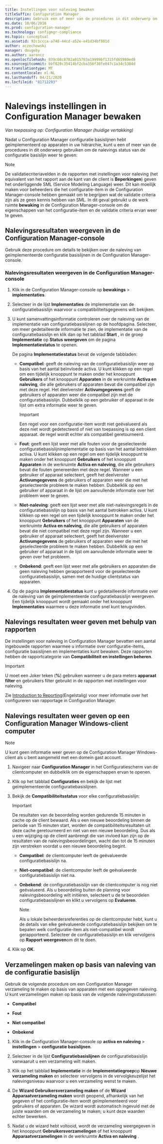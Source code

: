 ```yaml
---
title: Instellingen voor naleving bewaken
titleSuffix: Configuration Manager
description: Gebruik een of meer van de procedures in dit onderwerp om de nalevings status van de configuratie basislijn weer te geven.
ms.date: 10/06/2016
ms.prod: configuration-manager
ms.technology: configmgr-compliance
ms.topic: conceptual
ms.assetid: 92c1ccca-a748-44cd-a52e-e41d34bf981d
author: aczechowski
manager: dougeby
ms.author: aaroncz
ms.openlocfilehash: 839c08c8782a815703a19999bf1315fd65980ed8
ms.sourcegitcommit: bbf820c35414bf2cba356f30fe047c1a34c5384d
ms.translationtype: MT
ms.contentlocale: nl-NL
ms.lasthandoff: 04/21/2020
ms.locfileid: "81712293"
---
```

# <a name="monitor-compliance-settings-in-configuration-manager"></a>Nalevings instellingen in Configuration Manager bewaken

*Van toepassing op: Configuration Manager (huidige vertakking)*

Nadat u Configuration Manager configuratie basislijnen hebt geïmplementeerd op apparaten in uw hiërarchie, kunt u een of meer van de procedures in dit onderwerp gebruiken om de nalevings status van de configuratie basislijn weer te geven:

> [!NOTE]  
>  De validatiecriteriavelden in de rapporten met instellingen voor naleving (het equivalent van het rapport aan de kant van de client is **Beperkingen**) geven het onderliggende SML (Service Modeling Language) weer. Dit kan moeilijk maken voor beheerders die het configuratie-item in de Configuration Manager-console hebben gemaakt om te begrijpen wat de validatie criteria zijn als ze geen kennis hebben van SML. In dit geval gebruikt u de werk ruimte **bewaking** in de Configuration Manager-console om de eigenschappen van het configuratie-item en de validatie criteria ervan weer te geven.  

##  <a name="view-compliance-results-in-the-configuration-manager-console"></a>Nalevingsresultaten weergeven in de Configuration Manager-console  
 Gebruik deze procedure om details te bekijken over de naleving van geïmplementeerde configuratie basislijnen in de Configuration Manager-console.  

### <a name="view-compliance-results-in-the-configuration-manager-console"></a>Nalevingsresultaten weergeven in de Configuration Manager-console  

1.  Klik in de Configuration Manager-console op **bewakings** > **implementaties**.  

3.  Selecteer in de lijst **Implementaties** de implementatie van de configuratiebasislijn waarvoor u compatibiliteitsgegevens wilt bekijken.  

4.  U kunt samenvattingsinformatie controleren over de naleving van de implementatie van configuratiebasislijnen op de hoofdpagina. Selecteer, om meer gedetailleerde informatie te zien, de implementatie van de configuratiebasislijn en klik dan op het tabblad **Start** , in de groep **Implementatie** op **Status weergeven** om de pagina **Implementatiestatus** te openen.  

     De pagina **Implementatiestatus** bevat de volgende tabbladen:  

    -   **Compatibel**: geeft de naleving van de configuratiebasislijn weer op basis van het aantal beïnvloede activa. U kunt klikken op een regel om een tijdelijk knooppunt te maken onder het knooppunt **Gebruikers** of het knooppunt **Apparaten** in de werkruimte **Activa en naleving**, die alle gebruikers of apparaten bevat die compatibel zijn met deze regel. Het deelvenster **Activumgegevens** geeft de gebruikers of apparaten weer die compatibel zijn met de configuratiebasislijn. Dubbelklik op een gebruiker of apparaat in de lijst om extra informatie weer te geven.  

        > [!IMPORTANT]  
        >  Een regel voor een configuratie-item wordt niet geëvalueerd als deze niet wordt gedetecteerd of niet van toepassing is op een client apparaat. de regel wordt echter als compatibel geretourneerd.  

    -   **Fout**: geeft een lijst weer met alle fouten voor de geselecteerde configuratiebasislijnimplementatie op basis van het aantal betrokken activa. U kunt klikken op een regel om een tijdelijk knooppunt te maken onder het knooppunt **Gebruikers** of het knooppunt **Apparaten** in de werkruimte **Activa en naleving**, die alle gebruikers bevat die fouten genereerden met deze regel. Wanneer u een gebruiker of apparaat selecteert, geeft het deelvenster **Activumgegevens** de gebruikers of apparaten weer die met het geselecteerde probleem te maken hebben. Dubbelklik op een gebruiker of apparaat in de lijst om aanvullende informatie over het probleem weer te geven.  

    -   **Niet-naleving**: geeft een lijst weer met alle niet-nalevingsregels in de configuratiebasislijn op basis van het aantal betrokken activa. U kunt klikken op een regel om een tijdelijk knooppunt te maken onder het knooppunt **Gebruikers** of het knooppunt **Apparaten** van de werkruimte **Activa en naleving**, die alle gebruikers of apparaten bevat die niet compatibel met deze regel zijn. Wanneer u een gebruiker of apparaat selecteert, geeft het deelvenster **Activumgegevens** de gebruikers of apparaten weer die met het geselecteerde probleem te maken hebben. Dubbelklik op een gebruiker of apparaat in de lijst om aanvullende informatie weer te geven over het probleem.  

    -   **Onbekend**: geeft een lijst weer met alle gebruikers en apparaten die geen naleving hebben gerapporteerd voor de geselecteerde configuratiebasislijn, samen met de huidige clientstatus van apparaten.  

5.  Op de pagina **Implementatiestatus** kunt u gedetailleerde informatie over de naleving van de geïmplementeerde configuratiebasislijn weergeven. Een tijdelijk knooppunt wordt gemaakt onder het knooppunt **Implementaties** waarmee u deze informatie snel kunt terugvinden.  

##  <a name="view-compliance-results-by-using-reports"></a>Nalevings resultaten weer geven met behulp van rapporten  
 De instellingen voor naleving in Configuration Manager bevatten een aantal ingebouwde rapporten waarmee u informatie over configuratie-items, configuratie basislijnen en implementaties kunt bewaken. Deze rapporten hebben de rapportcategorie van **Compatibiliteit en instellingen beheren**.  

> [!IMPORTANT]  
>  U moet een Joker teken (**%**) gebruiken wanneer u de para meters **apparaat filter** en gebruikers filter gebruikt in de rapporten met instellingen voor naleving.  

 Zie [Introduction to Reporting](../../core/servers/manage/introduction-to-reporting.md)(Engelstalig) voor meer informatie over het configureren van rapportage in Configuration Manager.

##  <a name="view-compliance-results-on-a-configuration-manager-windows-client-computer"></a>Nalevings resultaten weer geven op een Configuration Manager Windows-client computer

> [!NOTE]  
>  U kunt geen informatie weer geven op de Configuration Manager Windows-client als u bent aangemeld met een domein gast account.    

1.  Navigeer naar **Configuration Manager** in het Configuratiescherm van de clientcomputer en dubbelklik om de eigenschappen ervan te openen.  

2.  Klik op het tabblad **Configuraties** en bekijk de lijst met geïmplementeerde configuratiebasislijnen.  

3.  Bekijk de **Compatibiliteitsstatus** voor elke configuratiebasislijn:  

    > [!IMPORTANT]  
    >  De resultaten van de beoordeling worden gedurende 15 minuten in cache op de client bewaard. Als u een nieuwe beoordeling binnen de periode van 15 minuten start, worden de compatibiliteitsresultaten uit deze cache geretourneerd en niet van een nieuwe beoordeling. Dus als u een wijziging op de client aanbrengt die van invloed kan zijn op de resultaten van de nalevingsbeoordelingen, wacht dan tot de 15 minuten zijn verstreken voordat u een nieuwe beoordeling begint.  

    -   **Compatibel**: de clientcomputer leeft de geëvalueerde configuratiebasislijn na.  

    -   **Niet-compatibel**: de clientcomputer leeft de geëvalueerde configuratiebasislijn niet na.  

    -   **Onbekend**: de configuratiebasislijn van de clientcomputer is nog niet geëvalueerd. Als u beoordeling buiten de planning voor nalevingsbeoordeling wilt initiëren, selecteert u de te beoordelen configuratiebasislijnen en klikt u vervolgens op **Evalueren**.  

        > [!NOTE]  
        >  Als u lokale beheerdersreferenties op de clientcomputer hebt, kunt u de details van elke geëvalueerde configuratiebasislijn bekijken om te bepalen welk configuratie-item als niet-compatibel wordt gerapporteerd. Selecteer de configuratiebasislijn en klik vervolgens op **Rapport weergeven**om dit te doen.  

4.  Klik op **OK**.  

##  <a name="create-collections-based-on-configuration-baseline-compliance"></a>Verzamelingen maken op basis van naleving van de configuratie basislijn  
 Gebruik de volgende procedure om een Configuration Manager verzameling te maken op basis van apparaten met een opgegeven naleving. U kunt verzamelingen maken op basis van de volgende nalevingsstatussen:  

-   **Compatibel**  

-   **Fout**  

-   **Niet compatibel**  

-   **Onbekend**  

1.  Klik in de Configuration Manager-console op **activa en naleving** > **instellingen** > **configuratie basislijnen**.  

3.  Selecteer in de lijst **Configuratiebasislijnen** de configuratiebasislijn vanwaaruit u een verzameling wilt maken.  

4.  Klik op het tabblad **Implementatie** in de **Implementatiegroep**op **Nieuwe verzameling maken** en selecteer vervolgens in de vervolgkeuzelijst het nalevingsniveau waarvoor u een verzameling wenst te maken.  

5.  De **Wizard Gebruikersverzameling maken** of de **Wizard Apparaatverzameling maken** wordt geopend, afhankelijk van het gegeven of het configuratie-item wordt geïmplementeerd voor gebruikers of apparaten. De wizard wordt automatisch ingevuld met de juiste waarden om de verzameling te maken; u kunt deze waarden echter bewerken.  

6.  Nadat u de wizard hebt voltooid, wordt de verzameling weergegeven in het knooppunt **Gebruikersverzamelingen** of het knooppunt **Apparaatverzamelingen** in de werkruimte **Activa en naleving** .  
